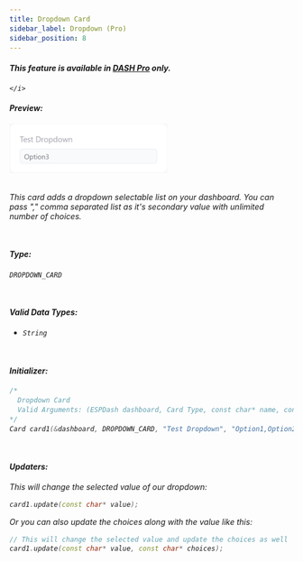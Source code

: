 ```yaml
---
title: Dropdown Card
sidebar_label: Dropdown (Pro)
sidebar_position: 8
---
```


<div className="pro-label">
    <i>
        <h4 style={{ fontWeight: '500', marginBottom: 5 }}>
             This feature is available in <a target="_blank" style={{ color: "red" }} href="https://espdash.pro">DASH Pro</a> only.
        </h4>
         
    </i>
</div>


#### Preview:
<img class="card-preview" src="/img/v4/dropdown-card.png" width="280px" alt="Preview" />

<br/>


<br/>

This card adds a dropdown selectable list on your dashboard. You can pass "," comma separated list as it's secondary value with unlimited number of choices.

<br/>

#### Type:
`DROPDOWN_CARD`

<br/>

#### Valid Data Types:
- `String`

<br/>

#### Initializer:
```cpp
/* 
  Dropdown Card
  Valid Arguments: (ESPDash dashboard, Card Type, const char* name, const char* choices )
*/
Card card1(&dashboard, DROPDOWN_CARD, "Test Dropdown", "Option1,Option2,Option3,Option4");
```

<br/>

#### Updaters:

This will change the selected value of our dropdown:

```cpp
card1.update(const char* value);
```

Or you can also update the choices along with the value like this:

```cpp
// This will change the selected value and update the choices as well
card1.update(const char* value, const char* choices);
```

<br/>
<br/>
